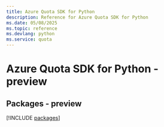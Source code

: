 ```yaml
---
title: Azure Quota SDK for Python
description: Reference for Azure Quota SDK for Python
ms.date: 05/08/2025
ms.topic: reference
ms.devlang: python
ms.service: quota
---
```

# Azure Quota SDK for Python - preview
## Packages - preview
[!INCLUDE [packages](quota-index.md)]